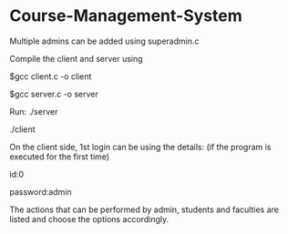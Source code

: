 # Course-Management-System

Multiple admins can be added using superadmin.c 

Compile the client and server using

$gcc client.c -o client

$gcc server.c -o server


Run:
  ./server
  
  ./client


On the client side, 1st login can be using the details: (if the program is executed for the first time)

  id:0 
  
  password:admin 
  

The actions that can be performed by admin, students and faculties are listed and choose the options accordingly.
